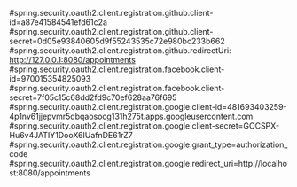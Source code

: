 #spring.security.oauth2.client.registration.github.client-id=a87e41584541efd61c2a
#spring.security.oauth2.client.registration.github.client-secret=0d05e93840605d9f55243535c72e980bc233b662
#spring.security.oauth2.client.registration.github.redirectUri: http://127.0.0.1:8080/appointments
#spring.security.oauth2.client.registration.facebook.client-id=970015354825093
#spring.security.oauth2.client.registration.facebook.client-secret=7f05c15c68dd2fd9c70ef628aa76f695
#spring.security.oauth2.client.registration.google.client-id=481693403259-4p1nv61jjepvmr5dbqaosocg131h275t.apps.googleusercontent.com
#spring.security.oauth2.client.registration.google.client-secret=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
#spring.security.oauth2.client.registration.google.grant_type=authorization_code
#spring.security.oauth2.client.registration.google.redirect_uri=http://localhost:8080/appointments
